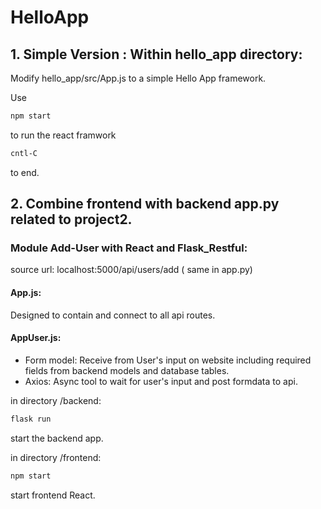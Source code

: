 # HelloApp

## 1. Simple Version : Within hello_app directory:

Modify hello_app/src/App.js to a simple Hello App framework.

Use

```bash
npm start
```

to run the react framwork

```bash
cntl-C
```

to end.

## 2. Combine frontend with backend app.py related to project2.

### Module Add-User with React and Flask_Restful:

source url: localhost:5000/api/users/add ( same in app.py)

#### App.js:

Designed to contain and connect to all api routes. 

#### AppUser.js:

- Form model: Receive from User's input on website including required fields from backend models and database tables.
- Axios: Async tool to wait for user's input and post formdata to api.

in directory /backend:

```bash
flask run
```

start the backend app.

in directory /frontend:

```bash
npm start
```

start frontend React.
